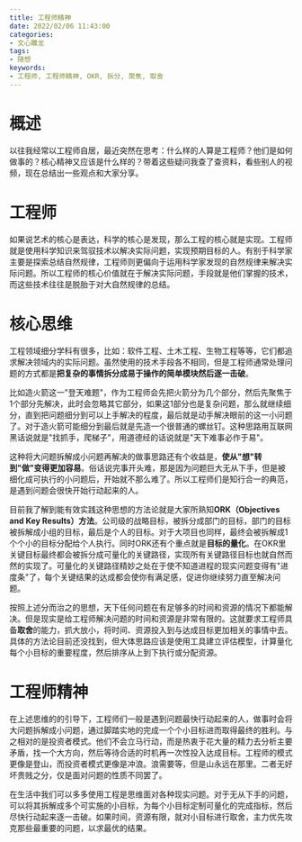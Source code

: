 ```yaml
---
title: 工程师精神
date: 2022/02/06 11:43:00
categories:
- 文心雕龙 
tags:
- 随想
keywords:
- 工程师, 工程师精神, OKR, 拆分, 聚焦, 取舍
---
```

# 概述

以往我经常以工程师自居，最近突然在思考：什么样的人算是工程师？他们是如何做事的？核心精神又应该是什么样的？带着这些疑问我查了查资料，看些别人的视频，现在总结出一些观点和大家分享。

<!-- more -->

# 工程师

如果说艺术的核心是表达，科学的核心是发现，那么工程的核心就是实现。工程师就是使用科学知识来驾驭技术以解决实际问题，实现预期目标的人。有别于科学家主要是探索总结自然规律，工程师则更偏向于运用科学家发现的自然规律来解决实际问题。所以工程师的核心价值就在于解决实际问题，手段就是他们掌握的技术，而这些技术往往是脱胎于对大自然规律的总结。

# 核心思维

工程领域细分学科有很多，比如：软件工程、土木工程、生物工程等等，它们都追求解决领域内的实际问题。虽然使用的技术手段各不相同，但是工程师通常处理问题的方式都是**把复杂的事情拆分成易于操作的简单模块然后逐一击破**。

比如造火箭这一"登天难题"，作为工程师会先把火箭分为几个部分，然后先聚焦于1个部分先解决，此时会忽略其它部分，如果这1部分也是复杂问题，那么就继续细分，直到把问题细分到可以上手解决的程度，最后就是动手解决眼前的这一小问题了。对于造火箭可能细分到最后就是先造一个很普通的螺丝钉。这种思路用互联网黑话说就是"找抓手，爬梯子"，用道德经的话说就是"天下难事必作于易"。

这种将大问题拆解成小问题再解决的做事思路还有个收益是，**使从"想"转到"做"变得更加容易**。俗话说完事开头难，那是因为问题巨大无从下手，但是被细化成可执行的小问题后，开始就不那么难了。所以工程师们是知行合一的典范，是遇到问题会很快开始行动起来的人。

目前我了解到能有效实践这种思想的方法论就是大家所熟知**ORK（Objectives and Key Results）方法**。公司级的战略目标，被拆分成部门的目标，部门的目标被拆解成小组的目标，最后是个人的目标。对于大项目也同样，最终会被拆解成1个个小的目标分配给个人执行。同时ORK还有个重点就是**目标的量化**。在OKR里关键目标最终都会被拆分成可量化的关键路径，实现所有关键路径目标也就自然而然的实现了。可量化的关键路径精妙之处在于使不知道进程的现实问题变得有"进度条"了，每个关键结果的达成都会使你有满足感，促进你继续努力直至解决问题。

按照上述分而治之的思想，天下任何问题在有足够多的时间和资源的情况下都能解决。但是现实是给工程师解决问题的时间和资源是非常有限的。这就要求工程师具备**取舍**的能力，抓大放小，将时间、资源投入到与达成目标更加相关的事情中去。具体的方法论目前还没找到，但大体思路应该是使用工具建立评估模型，计算量化每个小目标的重要程度，然后排序从上到下执行或分配资源。

# 工程师精神

在上述思维的的引导下，工程师们一般是遇到问题最快行动起来的人，做事时会将大问题拆解成小问题，通过脚踏实地的完成一个个小目标进而取得最终的胜利。与之相对的是投资者模式。他们不会立马行动，而是热衷于花大量的精力去分析主要矛盾，找一个大方向，然后等待合适的时机再一次性投入达成目标。工程师的模式更像是登山，而投资者模式更像是冲浪。浪需要等，但是山永远在那里。二者无好坏贵贱之分，仅是面对问题的性质不同罢了。

在生活中我们可以多多使用工程是思维面对各种现实问题。对于无从下手的问题，可以将其拆解成多个可实施的小目标，为每个小目标定制可量化的完成指标，然后尽快行动起来逐一击破。如果时间，资源有限，就对小目标进行取舍，主力优先攻克那些最重要的问题，以求最优的结果。


